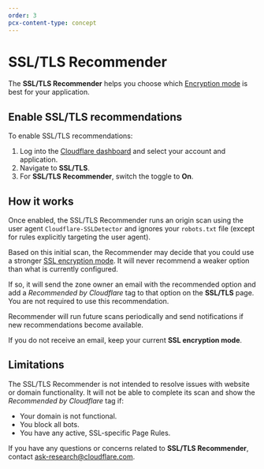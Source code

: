 ```yaml
---
order: 3
pcx-content-type: concept
---
```


# SSL/TLS Recommender

The **SSL/TLS Recommender** helps you choose which [Encryption mode](/origin-configuration/ssl-modes) is best for your application.

## Enable SSL/TLS recommendations

To enable SSL/TLS recommendations:

1. Log into the [Cloudflare dashboard](https://dash.cloudflare.com) and select your account and application.
1. Navigate to **SSL/TLS**.
1. For **SSL/TLS Recommender**, switch the toggle to **On**.

## How it works

Once enabled, the SSL/TLS Recommender runs an origin scan using the user agent `Cloudflare-SSLDetector` and ignores your `robots.txt` file (except for rules explicitly targeting the user agent).

Based on this initial scan, the Recommender may decide that you could use a stronger [SSL encryption mode](/origin-configuration/ssl-modes). It will never recommend a weaker option than what is currently configured.

If so, it will send the zone owner an email with the recommended option and add a *Recommended by Cloudflare* tag to that option on the **SSL/TLS** page. You are not required to use this recommendation. 

Recommender will run future scans periodically and send notifications if new recommendations become available.

<Aside type="note">

If you do not receive an email, keep your current **SSL encryption mode**.

</Aside>

## Limitations

The SSL/TLS Recommender is not intended to resolve issues with website or domain functionality. It will not be able to complete its scan and show the *Recommended by Cloudflare* tag if:

- Your domain is not functional.
- You block all bots.
- You have any active, SSL-specific Page Rules.

If you have any questions or concerns related to **SSL/TLS Recommender**, contact ask-research@cloudflare.com.